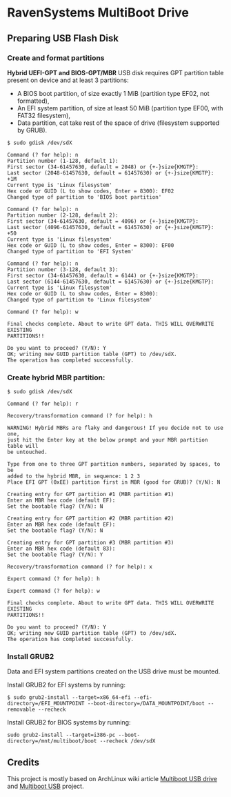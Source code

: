 # RavenSystems MultiBoot Drive


## Preparing USB Flash Disk

### Create and format partitions

**Hybrid UEFI-GPT and BIOS-GPT/MBR** USB disk requires GPT partition table present on device and at least 3 partitions:

* A BIOS boot partition, of size exactly 1 MiB (partition type EF02, not formatted),
* An EFI system partition, of size at least 50 MiB (partition type EF00, with FAT32 filesystem),
* Data partition, cat take rest of the space of drive (filesystem supported by GRUB).

```
$ sudo gdisk /dev/sdX

Command (? for help): n
Partition number (1-128, default 1): 
First sector (34-61457630, default = 2048) or {+-}size{KMGTP}: 
Last sector (2048-61457630, default = 61457630) or {+-}size{KMGTP}: +1M
Current type is 'Linux filesystem'
Hex code or GUID (L to show codes, Enter = 8300): EF02
Changed type of partition to 'BIOS boot partition'

Command (? for help): n
Partition number (2-128, default 2): 
First sector (34-61457630, default = 4096) or {+-}size{KMGTP}: 
Last sector (4096-61457630, default = 61457630) or {+-}size{KMGTP}: +50
Current type is 'Linux filesystem'
Hex code or GUID (L to show codes, Enter = 8300): EF00
Changed type of partition to 'EFI System'

Command (? for help): n
Partition number (3-128, default 3): 
First sector (34-61457630, default = 6144) or {+-}size{KMGTP}: 
Last sector (6144-61457630, default = 61457630) or {+-}size{KMGTP}: 
Current type is 'Linux filesystem'
Hex code or GUID (L to show codes, Enter = 8300): 
Changed type of partition to 'Linux filesystem'

Command (? for help): w

Final checks complete. About to write GPT data. THIS WILL OVERWRITE EXISTING
PARTITIONS!!

Do you want to proceed? (Y/N): Y
OK; writing new GUID partition table (GPT) to /dev/sdX.
The operation has completed successfully.
```

### Create hybrid MBR partition:

```
$ sudo gdisk /dev/sdX

Command (? for help): r

Recovery/transformation command (? for help): h

WARNING! Hybrid MBRs are flaky and dangerous! If you decide not to use one,
just hit the Enter key at the below prompt and your MBR partition table will
be untouched.

Type from one to three GPT partition numbers, separated by spaces, to be
added to the hybrid MBR, in sequence: 1 2 3
Place EFI GPT (0xEE) partition first in MBR (good for GRUB)? (Y/N): N

Creating entry for GPT partition #1 (MBR partition #1)
Enter an MBR hex code (default EF): 
Set the bootable flag? (Y/N): N

Creating entry for GPT partition #2 (MBR partition #2)
Enter an MBR hex code (default EF): 
Set the bootable flag? (Y/N): N

Creating entry for GPT partition #3 (MBR partition #3)
Enter an MBR hex code (default 83): 
Set the bootable flag? (Y/N): Y

Recovery/transformation command (? for help): x

Expert command (? for help): h

Expert command (? for help): w

Final checks complete. About to write GPT data. THIS WILL OVERWRITE EXISTING
PARTITIONS!!

Do you want to proceed? (Y/N): Y
OK; writing new GUID partition table (GPT) to /dev/sdX.
The operation has completed successfully.
```

### Install GRUB2

Data and EFI system partitions created on the USB drive must be mounted.

Install GRUB2 for EFI systems by running:
```
$ sudo grub2-install --target=x86_64-efi --efi-directory=/EFI_MOUNTPOINT --boot-directory=/DATA_MOUNTPOINT/boot --removable --recheck
```

Install GRUB2 for BIOS systems by running:
```
sudo grub2-install --target=i386-pc --boot-directory=/mnt/multiboot/boot --recheck /dev/sdX
```

## Credits
This project is mostly based on ArchLinux wiki article [Multiboot USB drive](https://wiki.archlinux.org/index.php/Multiboot_USB_drive) 
and [Multiboot USB](https://github.com/aguslr/multibootusb) project.
